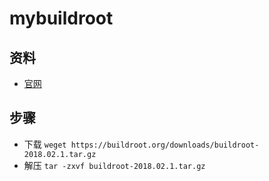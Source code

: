 # mybuildroot

## 资料
* [官网](https://buildroot.org/)


## 步骤
* 下载 `weget https://buildroot.org/downloads/buildroot-2018.02.1.tar.gz`
* 解压 `tar -zxvf buildroot-2018.02.1.tar.gz`
